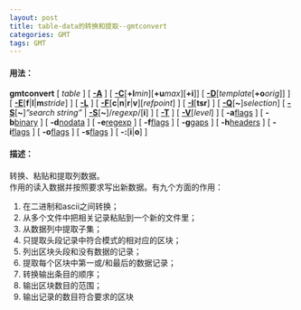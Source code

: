 ```yaml
---
layout: post
title: table-data的转换和提取--gmtconvert
categories: GMT
tags: GMT
---
```

#### 用法：
**gmtconvert** [ *table* ] [ [**-A**](http://gmt.soest.hawaii.edu/doc/5.4.4/gmtconvert.html#a) ] [ [**-C**](http://gmt.soest.hawaii.edu/doc/5.4.4/gmtconvert.html#c)[**+l***min*][**+u***max*][**+i**]] [ [**-D**](http://gmt.soest.hawaii.edu/doc/5.4.4/gmtconvert.html#d)[*template*[**+o***orig*]] ] [ [**-E**](http://gmt.soest.hawaii.edu/doc/5.4.4/gmtconvert.html#e)[**f**|**l**|**m***stride*] ] [ [**-L**](http://gmt.soest.hawaii.edu/doc/5.4.4/gmtconvert.html#l) ] [ [**-F**](http://gmt.soest.hawaii.edu/doc/5.4.4/gmtconvert.html#f)[**c**|**n**|**r**|**v**][*refpoint*] ] [ [**-I**](http://gmt.soest.hawaii.edu/doc/5.4.4/gmtconvert.html#i)[**tsr**] ] [ [**-Q**](http://gmt.soest.hawaii.edu/doc/5.4.4/gmtconvert.html#q)[**~**]*selection*] [ [**-S**](http://gmt.soest.hawaii.edu/doc/5.4.4/gmtconvert.html#s)[**~**]*”search string”* | [**-S**](http://gmt.soest.hawaii.edu/doc/5.4.4/gmtconvert.html#s)[**~**]/*regexp*/[**i**] ] [ [**-T**](http://gmt.soest.hawaii.edu/doc/5.4.4/gmtconvert.html#t) ] [ [**-V**](http://gmt.soest.hawaii.edu/doc/5.4.4/gmtconvert.html#v)[*level*] ] [ **-a**[flags](http://gmt.soest.hawaii.edu/doc/5.4.4/gmt.html#aspatial-full) ] [ **-b**[binary](http://gmt.soest.hawaii.edu/doc/5.4.4/gmt.html#bi-full) ] [ **-d**[nodata](http://gmt.soest.hawaii.edu/doc/5.4.4/gmt.html#d-full) ] [ **-e**[regexp](http://gmt.soest.hawaii.edu/doc/5.4.4/gmt.html#e-full) ] [ **-f**[flags](http://gmt.soest.hawaii.edu/doc/5.4.4/gmt.html#f-full) ] [ **-g**[gaps](http://gmt.soest.hawaii.edu/doc/5.4.4/gmt.html#g-full) ] [ **-h**[headers](http://gmt.soest.hawaii.edu/doc/5.4.4/gmt.html#h-full) ] [ **-i**[flags](http://gmt.soest.hawaii.edu/doc/5.4.4/gmt.html#icols-full) ] [ **-o**[flags](http://gmt.soest.hawaii.edu/doc/5.4.4/gmt.html#ocols-full) ] [ **-s**[flags](http://gmt.soest.hawaii.edu/doc/5.4.4/gmt.html#s-full) ] [ **-:**[**i**|**o**] ]
#### 描述：
转换、粘贴和提取列数据。  
作用的读入数据并按照要求写出新数据。有九个方面的作用：  
1. 在二进制和ascii之间转换；
2. 从多个文件中把相关记录粘贴到一个新的文件里；
3. 从数据列中提取子集；
4. 只提取头段记录中符合模式的相对应的区块；
5. 列出区块头段和没有数据的记录；
6. 提取每个区块中第一或/和最后的数据记录；
7. 转换输出条目的顺序；
8. 输出区块数目的范围；
9. 输出记录的数目符合要求的区块
